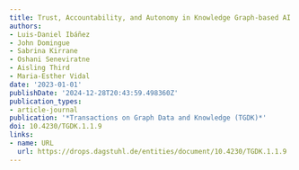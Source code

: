 ```yaml
---
title: Trust, Accountability, and Autonomy in Knowledge Graph-based AI for Self-determination
authors:
- Luis-Daniel Ibáñez
- John Domingue
- Sabrina Kirrane
- Oshani Seneviratne
- Aisling Third
- Maria-Esther Vidal
date: '2023-01-01'
publishDate: '2024-12-28T20:43:59.498360Z'
publication_types:
- article-journal
publication: '*Transactions on Graph Data and Knowledge (TGDK)*'
doi: 10.4230/TGDK.1.1.9
links:
- name: URL
  url: https://drops.dagstuhl.de/entities/document/10.4230/TGDK.1.1.9
---
```

